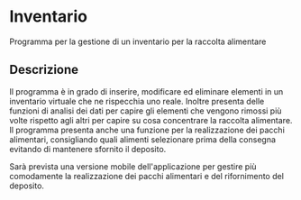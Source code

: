 # Inventario
Programma per la gestione di un inventario per la raccolta alimentare

## Descrizione
Il programma è in grado di inserire, modificare ed eliminare elementi in un inventario virtuale che ne rispecchia uno reale. Inoltre presenta delle funzioni di analisi dei dati per capire gli elementi che vengono rimossi più volte rispetto agli altri per capire su cosa concentrare la raccolta alimentare. Il programma presenta anche una funzione per la realizzazione dei pacchi alimentari, consigliando quali alimenti selezionare prima della consegna evitando di mantenere sfornito il deposito.

Sarà prevista una versione mobile dell'applicazione per gestire più comodamente la realizzazione dei pacchi alimentari e del rifornimento del deposito.
